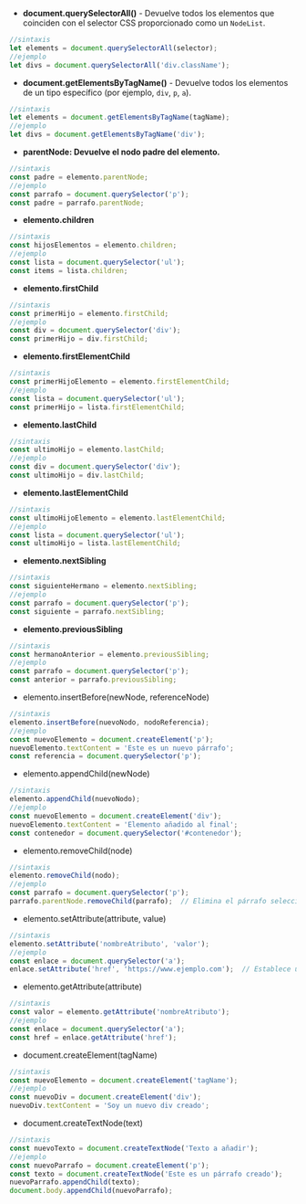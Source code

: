 - **document.querySelectorAll()** - Devuelve todos los elementos que coinciden con el selector CSS proporcionado como un `NodeList`.
```js
//sintaxis
let elements = document.querySelectorAll(selector);
//ejemplo
let divs = document.querySelectorAll('div.className');
```

- **document.getElementsByTagName()** - Devuelve todos los elementos de un tipo específico (por ejemplo, `div`, `p`, `a`).
```js
//sintaxis
let elements = document.getElementsByTagName(tagName);
//ejemplo
let divs = document.getElementsByTagName('div');
```

- **parentNode: Devuelve el nodo padre del elemento.**
```js
//sintaxis
const padre = elemento.parentNode;
//ejemplo
const parrafo = document.querySelector('p');
const padre = parrafo.parentNode;
```

- **elemento.children**
```js
//sintaxis
const hijosElementos = elemento.children;
//ejemplo
const lista = document.querySelector('ul');
const items = lista.children;
```

- **elemento.firstChild**
```js
//sintaxis
const primerHijo = elemento.firstChild;
//ejemplo
const div = document.querySelector('div');
const primerHijo = div.firstChild;
```
- **elemento.firstElementChild**
```js
//sintaxis
const primerHijoElemento = elemento.firstElementChild;
//ejemplo
const lista = document.querySelector('ul');
const primerHijo = lista.firstElementChild;
```
- **elemento.lastChild**
```js
//sintaxis
const ultimoHijo = elemento.lastChild;
//ejemplo
const div = document.querySelector('div');
const ultimoHijo = div.lastChild;
```
- **elemento.lastElementChild**
```js
//sintaxis
const ultimoHijoElemento = elemento.lastElementChild;
//ejemplo
const lista = document.querySelector('ul');
const ultimoHijo = lista.lastElementChild;
```
- **elemento.nextSibling**
```js
//sintaxis
const siguienteHermano = elemento.nextSibling;
//ejemplo
const parrafo = document.querySelector('p');
const siguiente = parrafo.nextSibling;
```
- **elemento.previousSibling**
```js
//sintaxis
const hermanoAnterior = elemento.previousSibling;
//ejemplo
const parrafo = document.querySelector('p');
const anterior = parrafo.previousSibling;
```
- elemento.insertBefore(newNode, referenceNode)
```js
//sintaxis
elemento.insertBefore(nuevoNodo, nodoReferencia);
//ejemplo
const nuevoElemento = document.createElement('p');
nuevoElemento.textContent = 'Este es un nuevo párrafo';
const referencia = document.querySelector('p');
```
- elemento.appendChild(newNode)
```js
//sintaxis
elemento.appendChild(nuevoNodo);
//ejemplo
const nuevoElemento = document.createElement('div');
nuevoElemento.textContent = 'Elemento añadido al final';
const contenedor = document.querySelector('#contenedor');
```
- elemento.removeChild(node)
```js
//sintaxis
elemento.removeChild(nodo);
//ejemplo
const parrafo = document.querySelector('p');
parrafo.parentNode.removeChild(parrafo);  // Elimina el párrafo seleccionado
```
- elemento.setAttribute(attribute, value)
```js
//sintaxis
elemento.setAttribute('nombreAtributo', 'valor');
//ejemplo
const enlace = document.querySelector('a');
enlace.setAttribute('href', 'https://www.ejemplo.com');  // Establece un nuevo enlace
```
- elemento.getAttribute(attribute)
```js
//sintaxis
const valor = elemento.getAttribute('nombreAtributo');
//ejemplo
const enlace = document.querySelector('a');
const href = enlace.getAttribute('href');
```
- document.createElement(tagName)
```js
//sintaxis
const nuevoElemento = document.createElement('tagName');
//ejemplo
const nuevoDiv = document.createElement('div');
nuevoDiv.textContent = 'Soy un nuevo div creado';
```
- document.createTextNode(text)
```js
//sintaxis
const nuevoTexto = document.createTextNode('Texto a añadir');
//ejemplo
const nuevoParrafo = document.createElement('p');
const texto = document.createTextNode('Este es un párrafo creado');
nuevoParrafo.appendChild(texto);
document.body.appendChild(nuevoParrafo); 
```